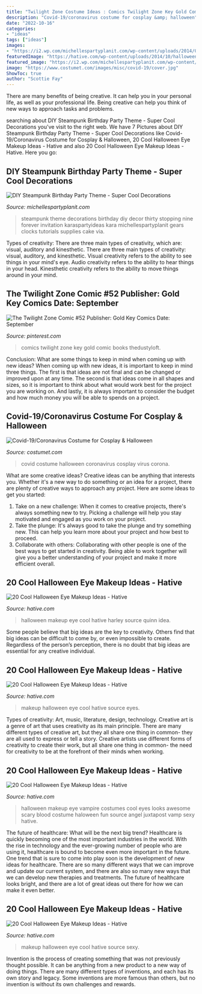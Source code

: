 ```yaml
---
title: "Twilight Zone Costume Ideas : Comics Twilight Zone Key Gold Comic Books Thedustyloft"
description: "Covid-19/coronavirus costume for cosplay &amp; halloween"
date: "2022-10-16"
categories:
- "ideas"
tags: ["ideas"]
images:
- "https://i2.wp.com/michellespartyplanit.com/wp-content/uploads/2014/09/IMG_2249mls.jpg"
featuredImage: "https://hative.com/wp-content/uploads/2014/10/halloween-eye-makeup/18-halloween-eye-makeup-ideas.jpg"
featured_image: "https://i2.wp.com/michellespartyplanit.com/wp-content/uploads/2014/09/IMG_2249mls.jpg"
image: "https://www.costumet.com/images/misc/covid-19/cover.jpg"
ShowToc: true
author: "Scottie Fay"
---
```



There are many benefits of being creative. It can help you in your personal life, as well as your professional life. Being creative can help you think of new ways to approach tasks and problems.

	

		
searching about DIY Steampunk Birthday Party Theme - Super Cool Decorations you've visit to the right web. We have 7 Pictures about DIY Steampunk Birthday Party Theme - Super Cool Decorations like Covid-19/Coronavirus Costume for Cosplay &amp; Halloween, 20 Cool Halloween Eye Makeup Ideas - Hative and also 20 Cool Halloween Eye Makeup Ideas - Hative. Here you go:
		
    
## DIY Steampunk Birthday Party Theme - Super Cool Decorations

<img loading=lazy src="https://i2.wp.com/michellespartyplanit.com/wp-content/uploads/2014/09/IMG_2249mls.jpg" onerror="this.onerror=null;this.src='https://tse4.mm.bing.net/th?id=OIP.AXiL0TfbILxgR9wXpZ59sQHaLH&amp;pid=15.1';" alt="DIY Steampunk Birthday Party Theme - Super Cool Decorations">

_Source: michellespartyplanit.com_

>steampunk theme decorations birthday diy decor thirty stopping nine forever invitation karaspartyideas kara michellespartyplanit gears clocks tutorials supplies cake via. 

	

Types of creativity: There are three main types of creativity, which are: visual, auditory and kinesthetic.
There are three main types of creativity: visual, auditory, and kinesthetic. Visual creativity refers to the ability to see things in your mind's eye. Audio creativity refers to the ability to hear things in your head. Kinesthetic creativity refers to the ability to move things around in your mind.

    
## The Twilight Zone Comic #52 Publisher: Gold Key Comics Date: September

<img loading=lazy src="https://i.pinimg.com/originals/ce/bb/20/cebb209b75e984a0b2781e1a0d311cb7.jpg" onerror="this.onerror=null;this.src='https://tse1.mm.bing.net/th?id=OIP.dHe20XprQWxkaHAdPffIrQHaK0&amp;pid=15.1';" alt="The Twilight Zone Comic #52 Publisher: Gold Key Comics Date: September">

_Source: pinterest.com_

>comics twilight zone key gold comic books thedustyloft. 

	

Conclusion: What are some things to keep in mind when coming up with new ideas?
When coming up with new ideas, it is important to keep in mind three things. The first is that ideas are not final and can be changed or improved upon at any time. The second is that ideas come in all shapes and sizes, so it is important to think about what would work best for the project you are working on. And lastly, it is always important to consider the budget and how much money you will be able to spends on a project.

    
## Covid-19/Coronavirus Costume For Cosplay &amp; Halloween

<img loading=lazy src="https://www.costumet.com/images/misc/covid-19/cover.jpg" onerror="this.onerror=null;this.src='https://tse1.mm.bing.net/th?id=OIP.qt1K0mY-_B-AmGR0tuhJ6gHaDt&amp;pid=15.1';" alt="Covid-19/Coronavirus Costume for Cosplay &amp; Halloween">

_Source: costumet.com_

>covid costume halloween coronavirus cosplay virus corona. 

	

What are some creative ideas?
Creative ideas can be anything that interests you. Whether it's a new way to do something or an idea for a project, there are plenty of creative ways to approach any project. Here are some ideas to get you started: 
1. Take on a new challenge: When it comes to creative projects, there's always something new to try. Picking a challenge will help you stay motivated and engaged as you work on your project. 
2. Take the plunge: It's always good to take the plunge and try something new. This can help you learn more about your project and how best to proceed. 
3. Collaborate with others: Collaborating with other people is one of the best ways to get started in creativity. Being able to work together will give you a better understanding of your project and make it more efficient overall.

    
## 20 Cool Halloween Eye Makeup Ideas - Hative

<img loading=lazy src="https://hative.com/wp-content/uploads/2014/10/halloween-eye-makeup/2-halloween-eye-makeup-ideas.jpg" onerror="this.onerror=null;this.src='https://tse4.mm.bing.net/th?id=OIP.xEtm6fy4gnzYyJmpoZWIUgHaJr&amp;pid=15.1';" alt="20 Cool Halloween Eye Makeup Ideas - Hative">

_Source: hative.com_

>halloween makeup eye cool hative harley source quinn idea. 

	

Some people believe that big ideas are the key to creativity. Others find that big ideas can be difficult to come by, or even impossible to create. Regardless of the person’s perception, there is no doubt that big ideas are essential for any creative individual.

    
## 20 Cool Halloween Eye Makeup Ideas - Hative

<img loading=lazy src="https://hative.com/wp-content/uploads/2014/10/halloween-eye-makeup/18-halloween-eye-makeup-ideas.jpg" onerror="this.onerror=null;this.src='https://tse3.mm.bing.net/th?id=OIP.fsrKy_37C-OHAOTX7TQhqAHaKg&amp;pid=15.1';" alt="20 Cool Halloween Eye Makeup Ideas - Hative">

_Source: hative.com_

>makeup halloween eye cool hative source eyes. 

	

Types of creativity: Art, music, literature, design, technology.
Creative art is a genre of art that uses creativity as its main principle. There are many different types of creative art, but they all share one thing in common- they are all used to express or tell a story. Creative artists use different forms of creativity to create their work, but all share one thing in common- the need for creativity to be at the forefront of their minds when working.

    
## 20 Cool Halloween Eye Makeup Ideas - Hative

<img loading=lazy src="https://hative.com/wp-content/uploads/2014/10/halloween-eye-makeup/16-halloween-eye-makeup-ideas.jpg" onerror="this.onerror=null;this.src='https://tse4.mm.bing.net/th?id=OIP.SxFLSzpd_sHRPPWoGSAxJwHaNV&amp;pid=15.1';" alt="20 Cool Halloween Eye Makeup Ideas - Hative">

_Source: hative.com_

>halloween makeup eye vampire costumes cool eyes looks awesome scary blood costume haloween fun source angel juxtapost vamp sexy hative. 

	

The future of healthcare: What will be the next big trend?
Healthcare is quickly becoming one of the most important industries in the world. With the rise in technology and the ever-growing number of people who are using it, healthcare is bound to become even more important in the future. One trend that is sure to come into play soon is the development of new ideas for healthcare. There are so many different ways that we can improve and update our current system, and there are also so many new ways that we can develop new therapies and treatments. The future of healthcare looks bright, and there are a lot of great ideas out there for how we can make it even better.

    
## 20 Cool Halloween Eye Makeup Ideas - Hative

<img loading=lazy src="https://hative.com/wp-content/uploads/2014/10/halloween-eye-makeup/11-halloween-eye-makeup-ideas.jpg" onerror="this.onerror=null;this.src='https://tse1.mm.bing.net/th?id=OIP.evZy6mfi9r8wbZePOBRsSwHaLI&amp;pid=15.1';" alt="20 Cool Halloween Eye Makeup Ideas - Hative">

_Source: hative.com_

>makeup halloween eye cool hative source sexy. 

	

Invention is the process of creating something that was not previously thought possible. It can be anything from a new product to a new way of doing things. There are many different types of inventions, and each has its own story and legacy. Some inventions are more famous than others, but no invention is without its own challenges and rewards.

